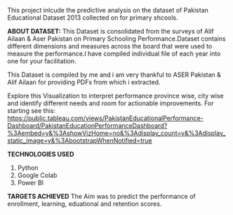 This project inlcude the predictive analysis on the dataset of Pakistan Educational Dataset 2013 collected on for primary shcools.

**ABOUT DATASET:**
This Dataset is consolidated from the surveys of Alif Ailaan & Aser Pakistan on Primary Schooling Performance.Dataset contains different dimensions and measures across the board that were used to measure the performance.I have compiled individual file of each year into one for your facilitation.

This Dataset is compiled by me and i am very thankful to ASER Pakistan & Alif Ailaan for providing PDFs from which i extracted.

Explore this Visualization to interpret performance province wise, city wise and identify different needs and room for actionable improvements.
For starting see this:
https://public.tableau.com/views/PakistanEducationalPerformance-Dashboard/PakistanEducationPerformanceDashboard?%3Aembed=y&%3AshowVizHome=no&%3Adisplay_count=y&%3Adisplay_static_image=y&%3AbootstrapWhenNotified=true

**TECHNOLOGIES USED**
1. Python
2. Google Colab
3. Power BI

**TARGETS ACHIEVED**
The Aim was to predict the performance of enrollment, learning, eduational and retention scores.
